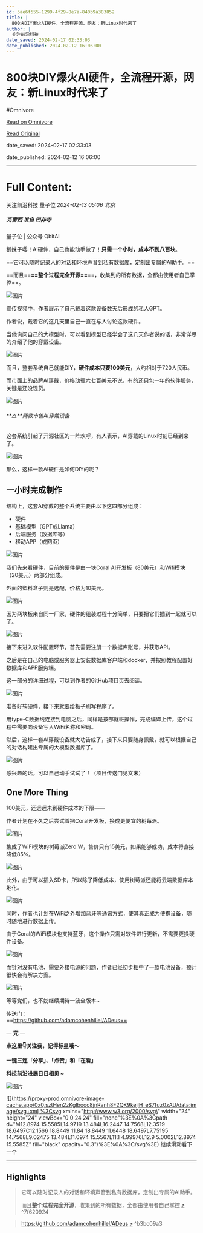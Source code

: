 ```yaml
---
id: 5ae6f555-1299-4f29-8e7a-840b9a383852
title: |
  800块DIY爆火AI硬件，全流程开源，网友：新Linux时代来了
author: |
  关注前沿科技
date_saved: 2024-02-17 02:33:03
date_published: 2024-02-12 16:06:00
---
```


# 800块DIY爆火AI硬件，全流程开源，网友：新Linux时代来了
#Omnivore

[Read on Omnivore](https://omnivore.app/me/https-mp-weixin-qq-com-s-i-6-qtj-7-a-3-g-bp-oyv-enqzt-da-18db5fb37f7)

[Read Original](https://mp.weixin.qq.com/s/I6qtj7A3G_bpOYVEnqztDA)

date_saved: 2024-02-17 02:33:03

date_published: 2024-02-12 16:06:00

--- 

# Full Content: 

 关注前沿科技  量子位 _2024-02-13 05:06_ _北京_ 

##### 克雷西 发自 凹非寺  
量子位 | 公众号 QbitAI

鹅妹子嘤！AI硬件，自己也能动手做了！**只需一个小时，成本不到八百块**。

==它可以随时记录人的对话和环境声音到私有数据库，定制出专属的AI助手。==

==而且==**==整个过程完全开源==**==，收集到的所有数据，全都由使用者自己掌控==。

![图片](https://proxy-prod.omnivore-image-cache.app/0x0,sdijtS0MnaQl_A-Gq6RKp9Ds5aEy4_nL9pgvE_RL5RSo/https://mmbiz.qpic.cn/mmbiz_png/YicUhk5aAGtCicib7mVbQVfFch9ibfaD1ClErBAfPoiaj0p1uPSXzHrQW9ObNquXibDAr0TdiaVzicD5XPRM0ibicTMuLd2w/640?wx_fmt=png&from=appmsg)

宣传视频中，作者展示了自己戴着这款设备数天后形成的私人GPT。

作者说，戴着它的这几天里自己一直在与人讨论这款硬件。

当他询问自己的大模型时，可以看到模型已经学会了这几天作者说的话，非常详尽的介绍了他的穿戴设备。

![图片](https://proxy-prod.omnivore-image-cache.app/0x0,szQHxw6yR1FoOAg2lGs6OowHr2ozerdyuk514KinKLhc/https://mmbiz.qpic.cn/mmbiz_png/YicUhk5aAGtCicib7mVbQVfFch9ibfaD1ClEnr7yiacicFGFaVAu5HTqYNo20l6BVtyQmic8oFfz8vZyX5Obsx6ciaxAtA/640?wx_fmt=png&from=appmsg)

而且，整套系统自己就能DIY，**硬件成本只要100美元**，大约相对于720人民币。

而市面上的品牌AI穿戴，价格动辄六七百美元不说，有的还只包一年的软件服务，关键是还没现货。

![图片](https://proxy-prod.omnivore-image-cache.app/0x0,s1S0MACc_qDNXYvFaCGWYoRaJTP5okiEizVBj6NYF1CY/https://mmbiz.qpic.cn/mmbiz_png/YicUhk5aAGtCicib7mVbQVfFch9ibfaD1ClEFat3X9HmdfSv1VuwbgpC3Rsnt9S5ZEvJefBIUPly2gNOgO9NDwgf6Q/640?wx_fmt=png&from=appmsg)

###### **△**两款市售AI穿戴设备

这套系统引起了开源社区的一阵欢呼，有人表示，AI穿戴的Linux时刻已经到来了。

![图片](https://proxy-prod.omnivore-image-cache.app/0x0,spKP0Rb7D-SXA48A2cTnwWvs1AFL19pEdtkvgKmF068A/https://mmbiz.qpic.cn/mmbiz_png/YicUhk5aAGtCicib7mVbQVfFch9ibfaD1ClEw5pia3GKxRFXibdEBDJGZyu7rLm5X6KXvTEoLo2h1ud6Pvjobqx1npVA/640?wx_fmt=png&from=appmsg)

那么，这样一款AI硬件是如何DIY的呢？

## 一小时完成制作

结构上，这套AI穿戴的整个系统主要由以下这四部分组成：

* 硬件
* 基础模型（GPT或Llama）
* 后端服务（数据库等）
* 移动APP（或网页）

![图片](https://proxy-prod.omnivore-image-cache.app/0x0,s8k9vahGBKhsFcIpd9EmP-3wD2OC8Hy-4JUtoeM26gHk/https://mmbiz.qpic.cn/mmbiz_png/YicUhk5aAGtCicib7mVbQVfFch9ibfaD1ClEZXEuR4VluV7DvKbXwyRxGTQFfM4Yt1JxaBD4kib0PxdEuKcWwpib5uIQ/640?wx_fmt=png&from=appmsg)

我们先来看硬件，目前的硬件是由一块Coral AI开发板（80美元）和Wifi模块（20美元）两部分组成。

外面的塑料盒子则是选配，价格为10美元。

![图片](https://proxy-prod.omnivore-image-cache.app/0x0,ssS1cXO7w-BYT-j0_3xcoyuNzJ3bwWOwlbXhofMpUqv8/https://mmbiz.qpic.cn/mmbiz_png/YicUhk5aAGtCicib7mVbQVfFch9ibfaD1ClE9Cg0EibAqA0icMJzhBdC2ibVvaSRgOxfibOX7eaXFDibHNQaFtqiay9NpYcA/640?wx_fmt=png&from=appmsg)

因为两块板来自同一厂家，硬件的组装过程十分简单，只要把它们插到一起就可以了。

![图片](https://proxy-prod.omnivore-image-cache.app/0x0,sDkd6Lg0HtBTH5UJAk8P7lRSXNl4Vg7WtVDVnspsI5tk/https://mmbiz.qpic.cn/mmbiz_gif/YicUhk5aAGtCicib7mVbQVfFch9ibfaD1ClExmYZsanCvLqvtyylicKbjqCmbP7e26LN4l9GzgcNY2QFCUPRANeTZSQ/640?wx_fmt=gif&from=appmsg)

接下来进入软件配置环节，首先需要注册一个数据库账号，并获取API。

之后是在自己的电脑或服务器上安装数据库客户端和docker，并按照教程配置好数据库和APP服务端。

这一部分的详细过程，可以到作者的GitHub项目页去阅读。

![图片](https://proxy-prod.omnivore-image-cache.app/0x0,solm2_nhwaY13xeuhScouHZp_lleC1HO0cKmc2R3Sqx4/https://mmbiz.qpic.cn/mmbiz_png/YicUhk5aAGtCicib7mVbQVfFch9ibfaD1ClEUJNPg3rpzfTwiaJYo0GkNjFpyGNFVzsrMiaGPCLERxDia0surVLEibqVJQ/640?wx_fmt=png&from=appmsg)

准备好软硬件，接下来就要给板子刷写程序了。

用type-C数据线连接到电脑之后，同样是按部就班操作，完成编译上传，这个过程中需要向设备写入WiFi名称和密码。

然后，这样一套AI穿戴设备就大功告成了，接下来只要随身佩戴，就可以根据自己的对话构建出专属的大模型数据库了。

![图片](https://proxy-prod.omnivore-image-cache.app/0x0,s7FJ8gK645sphP7KDcGaE2LJC-UFyLZk80hqttJmu5WE/https://mmbiz.qpic.cn/mmbiz_gif/YicUhk5aAGtCicib7mVbQVfFch9ibfaD1ClEwaYoa6ic3R0RNPWGibU56J86DuM30e7bUM6hpReonf9VbPna6UycIicWQ/640?wx_fmt=gif&from=appmsg)

感兴趣的话，可以自己动手试试了！（项目传送门见文末）

## One More Thing

100美元，还远远未到硬件成本的下限——

作者计划在不久之后尝试着把Coral开发板，换成更便宜的树莓派。

![图片](https://proxy-prod.omnivore-image-cache.app/0x0,sHg-VRdTVWasJvEMU00HJrkf1Wn9AQvQ_9NYY9SIv4_s/https://mmbiz.qpic.cn/mmbiz_png/YicUhk5aAGtCicib7mVbQVfFch9ibfaD1ClE5enyWYtdRtESzefZqgsX1nlxhhcPl8IgdkRjnPj5Ro9VYabqa5RiaHA/640?wx_fmt=png&from=appmsg)

集成了WiFi模块的树莓派Zero W，售价只有15美元，如果能够成功，成本将直接降低85%。

![图片](https://proxy-prod.omnivore-image-cache.app/0x0,soTTlfTFJSrKLvEBjFqyEz4zEoEAJwzkqYjIoX2qIfdY/https://mmbiz.qpic.cn/mmbiz_png/YicUhk5aAGtCicib7mVbQVfFch9ibfaD1ClEsaFaQyuicTibcmmuRhzr5GnZNZtrltoHqSnk8frHswxFpDGqeCDVKIiaw/640?wx_fmt=png&from=appmsg)

此外，由于可以插入SD卡，所以除了降低成本，使用树莓派还能将云端数据库本地化。

![图片](https://proxy-prod.omnivore-image-cache.app/0x0,sJL-ULTLVpWxVLs0m4mZUazjavcL6t_GrXxLZsL5ys3c/https://mmbiz.qpic.cn/mmbiz_png/YicUhk5aAGtCicib7mVbQVfFch9ibfaD1ClEVTV9JrltwLbNlPIREIdPOWrJjdibRSSerCaPhgcvLA6OYfffRzoyic9A/640?wx_fmt=png&from=appmsg)

同时，作者也计划在WiFi之外增加蓝牙等通讯方式，使其真正成为便携设备，随时随地进行数据上传。

由于Coral的WiFi模块也支持蓝牙，这个操作只需对软件进行更新，不需要更换硬件设备。

![图片](https://proxy-prod.omnivore-image-cache.app/0x0,sGSG_Wp3v1O__LMJ18qfIxOXkmF5E08djXgXNki9QHH8/https://mmbiz.qpic.cn/mmbiz_png/YicUhk5aAGtCicib7mVbQVfFch9ibfaD1ClE5eiaR2He6U9JgkLVWgWEcickMTltuZBbJgEnFnxUibAtRGRyoJlibbNq7Q/640?wx_fmt=png&from=appmsg)

而针对没有电池、需要外接电源的问题，作者已经初步相中了一款电池设备，预计很快会有解决方案。

![图片](https://proxy-prod.omnivore-image-cache.app/0x0,sLG_qIi8tFut4ULop4oZS5Gm56Ba-_X-bt5qu5c8eqDQ/https://mmbiz.qpic.cn/mmbiz_png/YicUhk5aAGtCicib7mVbQVfFch9ibfaD1ClEDrZlYND4zs78gRiaMoRTpIZIlUrJybicKpBOZL6nJicZxXtt7tjfkYK8g/640?wx_fmt=png&from=appmsg)

等等党们，也不妨继续期待一波全版本\~

传送门：  
==https://github.com/adamcohenhillel/ADeus==

— **完** —

**点这里👇关注我，记得标星哦～**

**一键三连「分享」、「点赞」和「在看」**

**科技前沿进展日日相见 \~** 

![图片](https://proxy-prod.omnivore-image-cache.app/0x0,szwoYh5XQirpIcWEJ__WUUlvmSKwVoepjpKctWSCSs_E/https://mmbiz.qpic.cn/mmbiz_svg/g9RQicMD01M0tYoRQT2cMQRmPS5ZDyrrfzeksiay90KaDzlGBH61icqHxmgFKfvfXtVuwTHV740CDLAaXU1LIfZyoJEpYKcRIiaE/640?wx_fmt=svg)

![](https://proxy-prod.omnivore-image-cache.app/0x0,sztHen2zKglbooc8jnRanh8F2QK9kejIH_eS7fuz0zAU/data:image/svg+xml,%3Csvg xmlns=\"http://www.w3.org/2000/svg\" width=\"24\" height=\"24\" viewBox=\"0 0 24 24\" fill=\"none\"%3E%0A%3Cpath d=\"M12.8974 15.5585L14.9719 13.484L16.2447 14.7568L12.3519 18.6497C12.1566 18.8449 11.84 18.8449 11.6448 18.6497L7.75195 14.7568L9.02475 13.484L11.0974 15.5567L11.1 4.99976L12.9 5.0002L12.8974 15.5585Z\" fill=\"black\" opacity=\"0.3\"/%3E%0A%3C/svg%3E) 继续滑动看下一个 

---

## Highlights

> 它可以随时记录人的对话和环境声音到私有数据库，定制出专属的AI助手。
> 
> 而且**整个过程完全开源**，收集到的所有数据，全都由使用者自己掌控 [⤴️](https://omnivore.app/me/https-mp-weixin-qq-com-s-i-6-qtj-7-a-3-g-bp-oyv-enqzt-da-18db5fb37f7#7f620924-c611-483b-8f55-6a4c1c0cf633)  ^7f620924

> https://github.com/adamcohenhillel/ADeus [⤴️](https://omnivore.app/me/https-mp-weixin-qq-com-s-i-6-qtj-7-a-3-g-bp-oyv-enqzt-da-18db5fb37f7#b3bc09a3-9d53-40f3-b533-abd220de0781)  ^b3bc09a3

